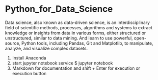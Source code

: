 # Python_for_Data_Science
Data science, also known as data-driven science, is an interdisciplinary field of scientific methods, processes, algorithms and systems to extract knowledge or insights from data in various forms, either structured or unstructured, similar to data mining. And learn to use powerful, open-source, Python tools, including Pandas, Git and Matplotlib, to manipulate, analyze, and visualize complex datasets.

1. Install Anaconda
2. start jupyter notebook service 
$  jupyter notebook
3. Markdown for documentation and  shift + Enter for execution or execution button
